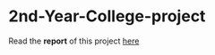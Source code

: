 # 2nd-Year-College-project

Read the <b>report</b> of this project <a href="https://github.com/RadientBrain/2nd-Year-College-project/blob/master/REPORT.pdf">here</a>
